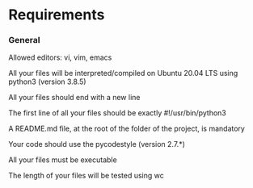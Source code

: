 <h1>Requirements</h1>
<h3>General</h3>
<p>Allowed editors: vi, vim, emacs</p>
<p>All your files will be interpreted/compiled on Ubuntu 20.04 LTS using python3 (version 3.8.5)</p>
<p>All your files should end with a new line</p>
<p>The first line of all your files should be exactly #!/usr/bin/python3</p>
<p>A README.md file, at the root of the folder of the project, is mandatory</p>
<p>Your code should use the pycodestyle (version 2.7.*)</p>
<p>All your files must be executable</p>
<p>The length of your files will be tested using wc</p>
